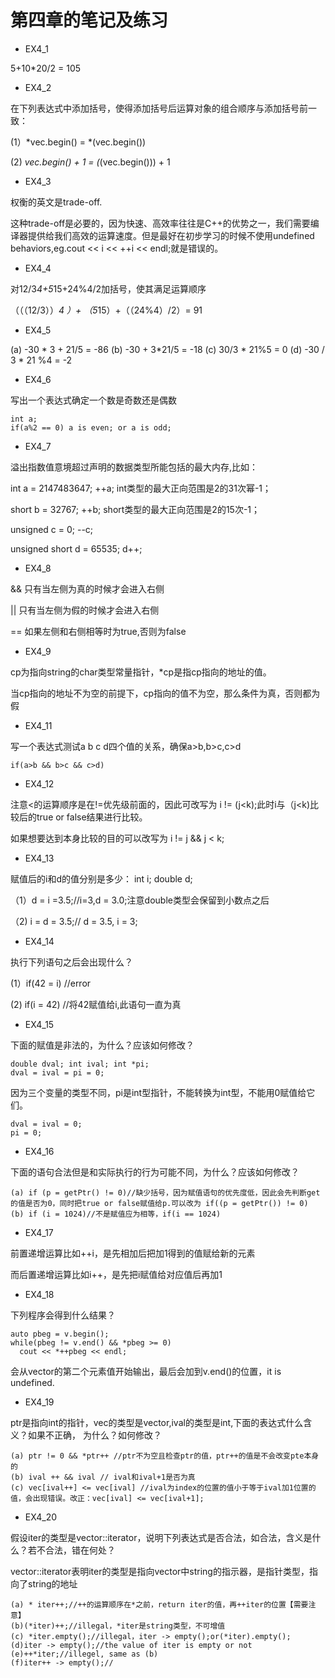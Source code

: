 # 第四章的笔记及练习

* EX4_1

5+10*20/2 = 105

* EX4_2

在下列表达式中添加括号，使得添加括号后运算对象的组合顺序与添加括号前一致：

(1）*vec.begin() = *(vec.begin())

(2) *vec.begin() + 1 = (*(vec.begin())) + 1

* EX4_3

权衡的英文是trade-off.

这种trade-off是必要的，因为快速、高效率往往是C++的优势之一，我们需要编译器提供给我们高效的运算速度。但是最好在初步学习的时候不使用undefined behaviors,eg.cout << i << ++i << endl;就是错误的。

* EX4_4

对12/3*4+5*15+24%4/2加括号，使其满足运算顺序

（（（12/3））*4 ）+ （5*15）+（（24%4）/2）= 91

* EX4_5

(a) -30 * 3 + 21/5 = -86
(b) -30 + 3*21/5 = -18
(c) 30/3 * 21%5 = 0
(d) -30 / 3 * 21 %4 = -2

* EX4_6

写出一个表达式确定一个数是奇数还是偶数

    int a;
    if(a%2 == 0) a is even; or a is odd;

* EX4_7

溢出指数值意境超过声明的数据类型所能包括的最大内存,比如：

int a = 2147483647; ++a; int类型的最大正向范围是2的31次幂-1；

short b = 32767; ++b; short类型的最大正向范围是2的15次-1；

unsigned c = 0; --c; 

unsigned short d = 65535; d++;

* EX4_8

&& 只有当左侧为真的时候才会进入右侧

|| 只有当左侧为假的时候才会进入右侧

== 如果左侧和右侧相等时为true,否则为false

* EX4_9

cp为指向string的char类型常量指针，*cp是指cp指向的地址的值。

当cp指向的地址不为空的前提下，cp指向的值不为空，那么条件为真，否则都为假

* EX4_11

写一个表达式测试a b c d四个值的关系，确保a>b,b>c,c>d

    if(a>b && b>c && c>d)
    
* EX4_12

注意<的运算顺序是在!=优先级前面的，因此可改写为 i != (j<k);此时i与（j<k)比较后的true or false结果进行比较。

如果想要达到本身比较的目的可以改写为 i != j && j < k;

* EX4_13

赋值后的i和d的值分别是多少：
int i; double d;

（1）d = i =3.5;//i=3,d = 3.0;注意double类型会保留到小数点之后

（2) i = d = 3.5;// d = 3.5, i = 3;

* EX4_14

执行下列语句之后会出现什么？

(1）if(42 = i) //error

(2) if(i = 42) //将42赋值给i,此语句一直为真

* EX4_15

下面的赋值是非法的，为什么？应该如何修改？

    double dval; int ival; int *pi;
    dval = ival = pi = 0;
因为三个变量的类型不同，pi是int型指针，不能转换为int型，不能用0赋值给它们。

    dval = ival = 0;
    pi = 0;
    
* EX4_16

下面的语句合法但是和实际执行的行为可能不同，为什么？应该如何修改？

    (a) if (p = getPtr() != 0)//缺少括号，因为赋值语句的优先度低，因此会先判断get的值是否为0，同时把true or false赋值给p.可以改为 if((p = getPtr()) != 0)
    (b) if (i = 1024)//不是赋值应为相等，if(i == 1024)
    
* EX4_17

前置递增运算比如++i，是先相加后把加1得到的值赋给新的元素

而后置递增运算比如i++，是先把i赋值给对应值后再加1

* EX4_18

下列程序会得到什么结果？

    auto pbeg = v.begin();
    while(pbeg != v.end() && *pbeg >= 0)
      cout << *++pbeg << endl;
会从vector的第二个元素值开始输出，最后会加到v.end()的位置，it is undefined.

* EX4_19

ptr是指向int的指针，vec的类型是vector<int>,ival的类型是int,下面的表达式什么含义？如果不正确， 为什么？如何修改？

    (a) ptr != 0 && *ptr++ //ptr不为空且检查ptr的值，ptr++的值是不会改变pte本身的
    (b) ival ++ && ival // ival和ival+1是否为真
    (c) vec[ival++] <= vec[ival] //ival为index的位置的值小于等于ival加1位置的值，会出现错误。改正：vec[ival] <= vec[ival+1];
    
* EX4_20

假设iter的类型是vector<string>::iterator，说明下列表达式是否合法，如合法，含义是什么？若不合法，错在何处？

vector<string>::iterator表明iter的类型是指向vector中string的指示器，是指针类型，指向了string的地址

    (a) * iter++;//++的运算顺序在*之前，return iter的值，再++iter的位置【需要注意】
    (b)(*iter)++;//illegal，*iter是string类型，不可增值
    (c) *iter.empty();//illegal，iter -> empty();or(*iter).empty();
    (d)iter -> empty();//the value of iter is empty or not
    (e)++*iter;//illegel, same as (b)
    (f)iter++ -> empty();//

